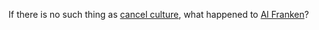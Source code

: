 If there is no such thing as <a href="https://en.wikipedia.org/wiki/Cancel_culture">cancel culture</a>, what happened to <a href="https://en.wikipedia.org/wiki/Al_Franken#Resignation">Al Franken</a>?
